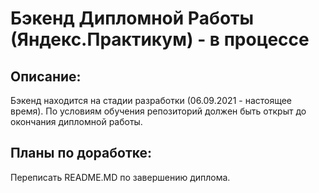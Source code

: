 # Бэкенд Дипломной Работы (Яндекс.Практикум) - в процессе

## **Описание:**

Бэкенд находится на стадии разработки (06.09.2021 - настоящее время). По условиям обучения репозиторий должен быть открыт до окончания дипломной работы.

## **Планы по доработке:**

Переписать README.MD по завершению диплома.